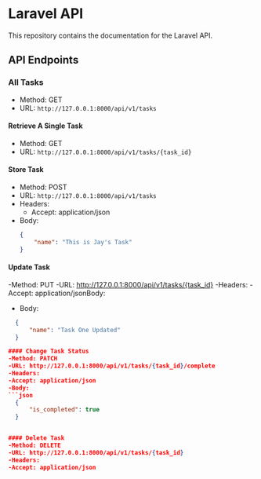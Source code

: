 # Laravel API

This repository contains the documentation for the Laravel API.

## API Endpoints

### All Tasks

- Method: GET
- URL: `http://127.0.0.1:8000/api/v1/tasks`

#### Retrieve A Single Task

- Method: GET
- URL: `http://127.0.0.1:8000/api/v1/tasks/{task_id}`

#### Store Task

- Method: POST
- URL: `http://127.0.0.1:8000/api/v1/tasks`
- Headers:
  - Accept: application/json
- Body:
  ```json
  {
      "name": "This is Jay's Task"
  }
#### Update Task
-Method: PUT
-URL: http://127.0.0.1:8000/api/v1/tasks/{task_id}
-Headers:
 -Accept: application/jsonBody:
 - Body:
  ```json
    {
        "name": "Task One Updated"
    }

#### Change Task Status
-Method: PATCH
-URL: http://127.0.0.1:8000/api/v1/tasks/{task_id}/complete
-Headers:
 -Accept: application/json
  -Body:
  ```json
    {
        "is_completed": true
    }


#### Delete Task
-Method: DELETE
-URL: http://127.0.0.1:8000/api/v1/tasks/{task_id}
 -Headers:
  -Accept: application/json
